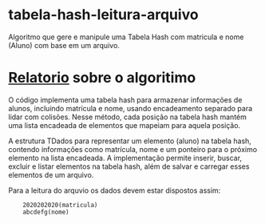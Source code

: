 # tabela-hash-leitura-arquivo
Algoritmo que gere e manipule uma Tabela Hash com matricula e nome (Aluno) com base em um arquivo.

# [Relatorio](https://github.com/laylac19/tabela-hash-leitura-arquivo/blob/main/Relat%C3%B3rio%20Tabela%20Hash%20Com%20Leitura%20De%20Arquivo.pdf) sobre o algoritimo
O código implementa uma tabela hash para armazenar informações de alunos, incluindo matrícula e nome, usando encadeamento separado para lidar com colisões. Nesse método, cada posição na tabela hash mantém uma lista encadeada de elementos que mapeiam para aquela posição.

A estrutura TDados para representar um elemento (aluno) na tabela hash, contendo informações como matrícula, nome e um ponteiro para o próximo elemento na lista encadeada. A implementação permite inserir, buscar, excluir e listar elementos na tabela hash, além de salvar e carregar esses elementos de um arquivo.

Para a leitura do arquvio os dados devem estar dispostos assim:
```
    2020202020(matricula)
    abcdefg(nome)
```




